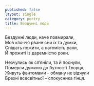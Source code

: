 ```yaml
---
published: false
layout: single
category: poetry
title: Бездумні люди
---
```

Бездумні люди, наче повмирали,  
Мов клоччя рване сни їх та думки,  
Спішать пожити, а натомість рани,  
Й прожиті із даремністю роки.  

Незчулись як сп’яніли, та й поснули,  
Померли думкою до бутності Творця,   
Живуть фантомами - обману не відчули   
Брехні всесвітньої – спокусника гінця.  